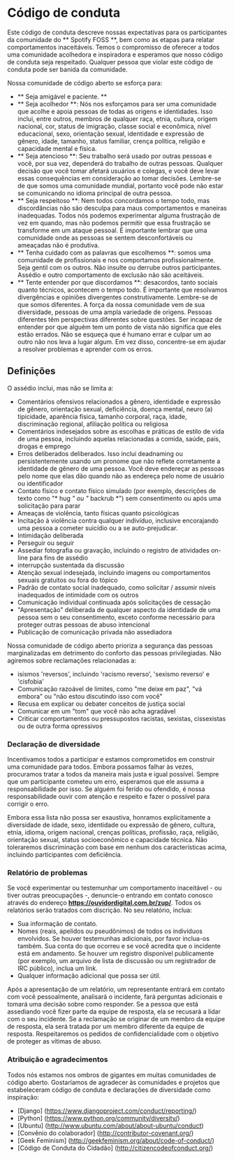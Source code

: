 # Código de conduta

Este código de conduta descreve nossas expectativas para os participantes da comunidade do ** Spotify FOSS **, bem como as etapas para relatar comportamentos inaceitáveis. Temos o compromisso de oferecer a todos uma comunidade acolhedora e inspiradora e esperamos que nosso código de conduta seja respeitado. Qualquer pessoa que violar este código de conduta pode ser banida da comunidade.

Nossa comunidade de código aberto se esforça para:

* ** Seja amigável e paciente. **
* ** Seja acolhedor **: Nós nos esforçamos para ser uma comunidade que acolhe e apoia pessoas de todas as origens e identidades. Isso inclui, entre outros, membros de qualquer raça, etnia, cultura, origem nacional, cor, status de imigração, classe social e econômica, nível educacional, sexo, orientação sexual, identidade e expressão de gênero, idade, tamanho, status familiar, crença política, religião e capacidade mental e física.
* ** Seja atencioso **: Seu trabalho será usado por outras pessoas e você, por sua vez, dependerá do trabalho de outras pessoas. Qualquer decisão que você tomar afetará usuários e colegas, e você deve levar essas consequências em consideração ao tomar decisões. Lembre-se de que somos uma comunidade mundial, portanto você pode não estar se comunicando no idioma principal de outra pessoa.
* ** Seja respeitoso **: Nem todos concordamos o tempo todo, mas discordâncias não são desculpa para maus comportamentos e maneiras inadequadas. Todos nós podemos experimentar alguma frustração de vez em quando, mas não podemos permitir que essa frustração se transforme em um ataque pessoal. É importante lembrar que uma comunidade onde as pessoas se sentem desconfortáveis ​​ou ameaçadas não é produtiva.
* ** Tenha cuidado com as palavras que escolhemos **: somos uma comunidade de profissionais e nos comportamos profissionalmente. Seja gentil com os outros. Não insulte ou derrube outros participantes. Assédio e outro comportamento de exclusão não são aceitáveis.
* ** Tente entender por que discordamos **: desacordos, tanto sociais quanto técnicos, acontecem o tempo todo. É importante que resolvamos divergências e opiniões divergentes construtivamente. Lembre-se de que somos diferentes. A força da nossa comunidade vem de sua diversidade, pessoas de uma ampla variedade de origens. Pessoas diferentes têm perspectivas diferentes sobre questões. Ser incapaz de entender por que alguém tem um ponto de vista não significa que eles estão errados. Não se esqueça que é humano errar e culpar um ao outro não nos leva a lugar algum. Em vez disso, concentre-se em ajudar a resolver problemas e aprender com os erros.

## Definições

O assédio inclui, mas não se limita a:

- Comentários ofensivos relacionados a gênero, identidade e expressão de gênero, orientação sexual, deficiência, doença mental, neuro (a) tipicidade, aparência física, tamanho corporal, raça, idade, discriminação regional, afiliação política ou religiosa
- Comentários indesejados sobre as escolhas e práticas de estilo de vida de uma pessoa, incluindo aquelas relacionadas a comida, saúde, pais, drogas e emprego
- Erros deliberados deliberados. Isso inclui deadnaming ou persistentemente usando um pronome que não reflete corretamente a identidade de gênero de uma pessoa. Você deve endereçar as pessoas pelo nome que elas dão quando não as endereça pelo nome de usuário ou identificador
- Contato físico e contato físico simulado (por exemplo, descrições de texto como "* hug *" ou "* backrub *") sem consentimento ou após uma solicitação para parar
- Ameaças de violência, tanto físicas quanto psicológicas
- Incitação à violência contra qualquer indivíduo, inclusive encorajando uma pessoa a cometer suicídio ou a se auto-prejudicar.
- Intimidação deliberada
- Perseguir ou seguir
- Assediar fotografia ou gravação, incluindo o registro de atividades on-line para fins de assédio
- interrupção sustentada da discussão
- Atenção sexual indesejada, incluindo imagens ou comportamentos sexuais gratuitos ou fora do tópico
- Padrão de contato social inadequado, como solicitar / assumir níveis inadequados de intimidade com os outros
- Comunicação individual continuada após solicitações de cessação
- "Apresentação" deliberada de qualquer aspecto da identidade de uma pessoa sem o seu consentimento, exceto conforme necessário para proteger outras pessoas de abuso intencional
- Publicação de comunicação privada não assediadora

Nossa comunidade de código aberto prioriza a segurança das pessoas marginalizadas em detrimento do conforto das pessoas privilegiadas. Não agiremos sobre reclamações relacionadas a:

- isismos 'reversos', incluindo 'racismo reverso', 'sexismo reverso' e 'cisfobia'
- Comunicação razoável de limites, como "me deixe em paz", "vá embora" ou "não estou discutindo isso com você"
- Recusa em explicar ou debater conceitos de justiça social
- Comunicar em um "tom" que você não acha agradável
- Criticar comportamentos ou pressupostos racistas, sexistas, cissexistas ou de outra forma opressivos


### Declaração de diversidade

Incentivamos todos a participar e estamos comprometidos em construir uma comunidade para todos. Embora possamos falhar às vezes, procuramos tratar a todos da maneira mais justa e igual possível. Sempre que um participante cometeu um erro, esperamos que ele assuma a responsabilidade por isso. Se alguém foi ferido ou ofendido, é nossa responsabilidade ouvir com atenção e respeito e fazer o possível para corrigir o erro.

Embora essa lista não possa ser exaustiva, honramos explicitamente a diversidade de idade, sexo, identidade ou expressão de gênero, cultura, etnia, idioma, origem nacional, crenças políticas, profissão, raça, religião, orientação sexual, status socioeconômico e capacidade técnica. Não toleraremos discriminação com base em nenhum dos
características acima, incluindo participantes com deficiência.

### Relatório de problemas

Se você experimentar ou testemunhar um comportamento inaceitável - ou tiver outras preocupações -, denuncie-o entrando em contato conosco através do endereço **https://ouvidordigital.com.br/zup/**. Todos os relatórios serão tratados com discrição. No seu relatório, inclua:

- Sua informação de contato.
- Nomes (reais, apelidos ou pseudônimos) de todos os indivíduos envolvidos. Se houver testemunhas adicionais, por favor
inclua-os também. Sua conta do que ocorreu e se você acredita que o incidente está em andamento. Se houver um registro disponível publicamente (por exemplo, um arquivo de lista de discussão ou um registrador de IRC público), inclua um link.
- Qualquer informação adicional que possa ser útil.

Após a apresentação de um relatório, um representante entrará em contato com você pessoalmente, analisará o incidente, fará perguntas adicionais e tomará uma decisão sobre como responder. Se a pessoa que está assediando você fizer parte da equipe de resposta, ela se recusará a lidar com o seu incidente. Se a reclamação se originar de um membro da equipe de resposta, ela será tratada por um membro diferente da equipe de resposta. Respeitaremos os pedidos de confidencialidade com o objetivo de proteger as vítimas de abuso.

### Atribuição e agradecimentos

Todos nós estamos nos ombros de gigantes em muitas comunidades de código aberto. Gostaríamos de agradecer às comunidades e projetos que estabeleceram código de conduta e declarações de diversidade como inspiração:

* [Django] (https://www.djangoproject.com/conduct/reporting/)
* [Python] (https://www.python.org/community/diversity/)
* [Ubuntu] (http://www.ubuntu.com/about/about-ubuntu/conduct)
* [Convênio do colaborador] (http://contributor-covenant.org/)
* [Geek Feminism] (http://geekfeminism.org/about/code-of-conduct/)
* [Código de Conduta do Cidadão] (http://citizencodeofconduct.org/)